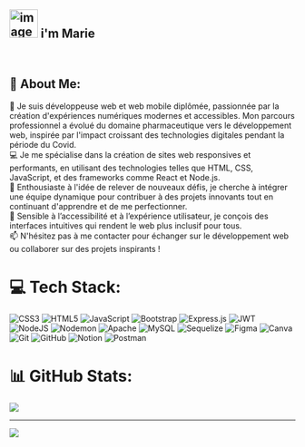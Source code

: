 ## <img src="https://github.com/user-attachments/assets/75041221-0b04-4849-9ffc-e1aaca401e05" alt="image" width="50" />  i'm Marie 
<br>


## 💫 About Me:<br>
🌱 Je suis développeuse web et web mobile diplômée, passionnée par la création d'expériences numériques modernes et accessibles. Mon parcours professionnel a évolué du domaine pharmaceutique vers le développement web, inspirée par l'impact croissant des technologies digitales pendant la période du Covid.<br>💻 Je me spécialise dans la création de sites web responsives et performants, en utilisant des technologies telles que HTML, CSS, JavaScript, et des frameworks comme React et Node.js.<br>🚀 Enthousiaste à l'idée de relever de nouveaux défis, je cherche à intégrer une équipe dynamique pour contribuer à des projets innovants tout en continuant d'apprendre et de me perfectionner.<br>🎯 Sensible à l’accessibilité et à l’expérience utilisateur, je conçois des interfaces intuitives qui rendent le web plus inclusif pour tous.<br>📫 N'hésitez pas à me contacter pour échanger sur le développement web ou collaborer sur des projets inspirants !<br>


# 💻 Tech Stack:
![CSS3](https://img.shields.io/badge/css3-%231572B6.svg?style=for-the-badge&logo=css3&logoColor=white) ![HTML5](https://img.shields.io/badge/html5-%23E34F26.svg?style=for-the-badge&logo=html5&logoColor=white) ![JavaScript](https://img.shields.io/badge/javascript-%23323330.svg?style=for-the-badge&logo=javascript&logoColor=%23F7DF1E) ![Bootstrap](https://img.shields.io/badge/bootstrap-%238511FA.svg?style=for-the-badge&logo=bootstrap&logoColor=white) ![Express.js](https://img.shields.io/badge/express.js-%23404d59.svg?style=for-the-badge&logo=express&logoColor=%2361DAFB) ![JWT](https://img.shields.io/badge/JWT-black?style=for-the-badge&logo=JSON%20web%20tokens) ![NodeJS](https://img.shields.io/badge/node.js-6DA55F?style=for-the-badge&logo=node.js&logoColor=white) ![Nodemon](https://img.shields.io/badge/NODEMON-%23323330.svg?style=for-the-badge&logo=nodemon&logoColor=%BBDEAD) ![Apache](https://img.shields.io/badge/apache-%23D42029.svg?style=for-the-badge&logo=apache&logoColor=white) ![MySQL](https://img.shields.io/badge/mysql-4479A1.svg?style=for-the-badge&logo=mysql&logoColor=white) ![Sequelize](https://img.shields.io/badge/Sequelize-52B0E7?style=for-the-badge&logo=Sequelize&logoColor=white) ![Figma](https://img.shields.io/badge/figma-%23F24E1E.svg?style=for-the-badge&logo=figma&logoColor=white) ![Canva](https://img.shields.io/badge/Canva-%2300C4CC.svg?style=for-the-badge&logo=Canva&logoColor=white) ![Git](https://img.shields.io/badge/git-%23F05033.svg?style=for-the-badge&logo=git&logoColor=white) ![GitHub](https://img.shields.io/badge/github-%23121011.svg?style=for-the-badge&logo=github&logoColor=white) ![Notion](https://img.shields.io/badge/Notion-%23000000.svg?style=for-the-badge&logo=notion&logoColor=white) ![Postman](https://img.shields.io/badge/Postman-FF6C37?style=for-the-badge&logo=postman&logoColor=white)
# 📊 GitHub Stats:
![](https://github-readme-stats.vercel.app/api/top-langs/?username=CasabMb&theme=dark&hide_border=false&include_all_commits=false&count_private=false&layout=compact)

---
[![](https://visitcount.itsvg.in/api?id=CasabMb&icon=0&color=0)](https://visitcount.itsvg.in)

<!-- Proudly created with GPRM ( https://gprm.itsvg.in ) -->

